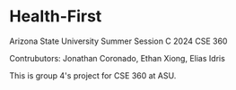 # Health-First
Arizona State University
Summer Session C 2024
CSE 360

Contrubutors: Jonathan Coronado, Ethan Xiong, Elias Idris

This is group 4's project for CSE 360 at ASU.

